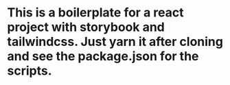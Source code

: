 # This is a boilerplate for a react project with storybook and tailwindcss. Just yarn it after cloning and see the package.json for the scripts.
